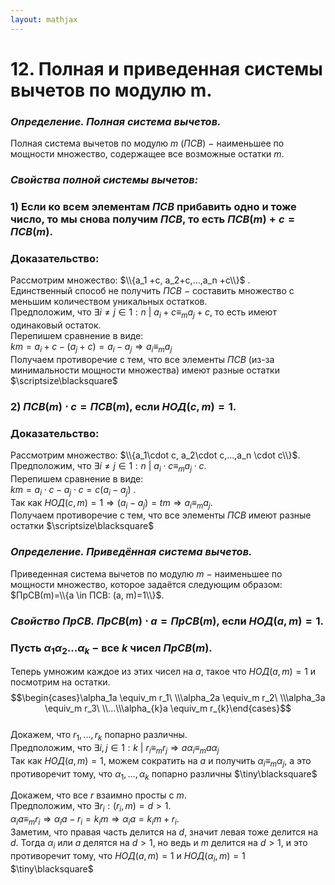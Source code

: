 ```yaml
---  
layout: mathjax  
---  
```

  
# 12. Полная и приведенная системы вычетов по модулю m.  
  
### *Определение. Полная система вычетов.*  
Полная система вычетов по модулю $m$ $(ПСВ)$ $-$ наименьшее по мощности множество, содержащее все возможные остатки $m$.  
  
### *Свойства полной системы вычетов:*  
  
### $1)$ Если ко всем элементам $ПСВ$ прибавить одно и тоже число, то мы снова получим $ПСВ$, то есть $ПСВ(m) + c = ПСВ(m)$.  
  
### Доказательство:  
Рассмотрим множество: $\\{a_1 +c, a_2+c,...,a_n +c\\}$ .  
Единственный способ не получить $ПСВ~-~$составить множество с меньшим количеством уникальных остатков.  
Предположим, что $\exists i\ne j\in 1:n~|~a_i+c \equiv_m a_j+c$, то есть имеют одинаковый остаток.  
Перепишем сравнение в виде:  
$km=a_i+c -(a_j+c) =a_i-a_j \Rightarrow a_i\equiv_m a_j$  
Получаем противоречие с тем, что все элементы $ПСВ$ (из-за минимальности мощности множества) имеют разные остатки  $\scriptsize\blacksquare$  
  
### $2)$ $ПСВ(m)\cdot с = ПСВ(m)$, если $НОД(c,m) =1$.  
  
### Доказательство:  
Рассмотрим множество: $\\{a_1\cdot c, a_2\cdot c,...,a_n \cdot c\\}$.  
Предположим, что $\exists i\ne j\in 1:n~|~a_i\cdot c \equiv_m a_j\cdot c$.  
Перепишем сравнение в виде:  
$km=a_i\cdot c -a_j\cdot c = c(a_i-a_j)$ .  
Так как $НОД(c,m) =1\Rightarrow (a_i-a_j)= tm\Rightarrow a_i \equiv_m a_j$.  
Получаем противоречие с тем, что все элементы $ПСВ$ имеют разные  остатки  $\scriptsize\blacksquare$  
  
### *Определение. Приведённая система вычетов.*  
Приведенная система вычетов по модулю $m$ $-$ наименьшее по мощности множество, которое задаётся следующим образом:  
$ПрСВ(m)=\\{a \in ПСВ: (a, m)=1\\}$.  
  
### *Свойство $ПрСВ$.* $ПрСВ(m)\cdot a=ПрСВ(m)$, если $НОД(a,m)=1$.  
  
### Пусть $\alpha_1\alpha_2...\alpha_{k}$ $-$ все $k$ чисел $ПрСВ(m)$.  
Теперь умножим каждое из этих чисел на $a$, такое что $НОД(a, m)=1$  и посмотрим на остатки.  
$$\begin{cases}\alpha_1a \equiv_m r_1\ \\\alpha_2a \equiv_m r_2\ \\\alpha_3a \equiv_m r_3\ \\...\\\alpha_{k}a \equiv_m r_{k}\end{cases}$$  
Докажем, что $r_1,...,r_{k}$ попарно различны.  
Предположим, что $\exists i,j\in 1:k~|~r_i\equiv_m r_j \Rightarrow a\alpha_i\equiv_m a\alpha_j$  
Так как $НОД(a,m)=1$, можем сократить на $a$ и получить $\alpha_i\equiv_m \alpha_j$, а это противоречит тому, что $\alpha_1,...,\alpha_{k}$ попарно различны  $\tiny\blacksquare$  
  
Докажем, что все $r$ взаимно просты с $m$.  
Предположим, что $\exists r_i:(r_i, m)=d>1$.  
$\alpha_ia \equiv_m r_i\Rightarrow \alpha_ia-r_i = k_im \Rightarrow\alpha_ia=k_im+r_i$.  
Заметим, что правая часть делится на $d$, значит левая тоже делится на $d$. Тогда $\alpha_i$ или $a$ делятся на  $d>1$, но ведь и $m$ делится на $d>1$, и это противоречит тому, что $НОД(a,m)=1$ и $НОД(\alpha_i, m)=1$  $\tiny\blacksquare$  
